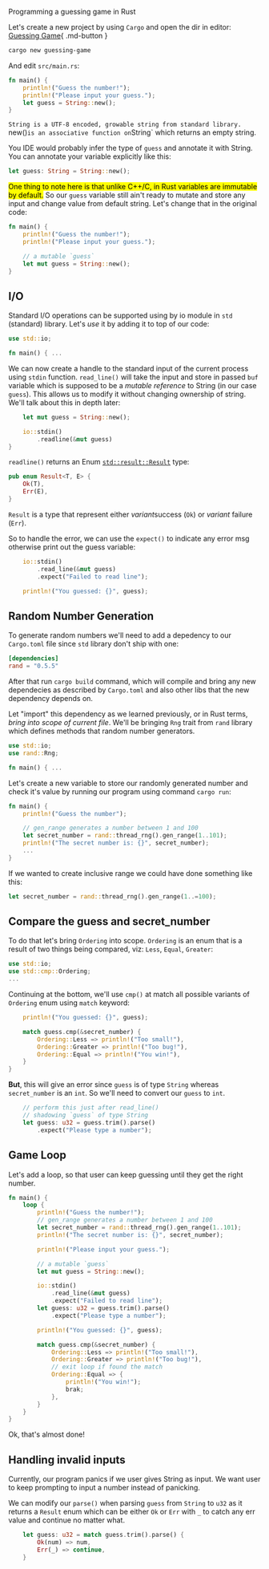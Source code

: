 Programming a guessing game in Rust


Let's create a new project by using `Cargo` and open the dir in editor:
[Guessing Game](https://doc.rust-lang.org/stable/book/ch02-00-guessing-game-tutorial.html){ .md-button }

```bash
cargo new guessing-game
```

And edit `src/main.rs`:

```rust
fn main() {
    println!("Guess the number!");
    println!("Please input your guess.");
    let guess = String::new();
}
```
`String is a UTF-8 encoded, growable string from standard library. `new()` is an associative function on `String` which returns an empty string.

You IDE would probably infer the type of `guess` and annotate it with String. You can annotate your variable explicitly like this:

```rust
let guess: String = String::new();
```

<mark class="y">One thing to note here is that unlike C++/C, in Rust variables are immutable by default.</mark> So our `guess` variable still ain't ready to mutate and store any input and change value from default string. Let's change that in the original code:

```rust
fn main() {
    println!("Guess the number!");
    println!("Please input your guess.");

    // a mutable `guess`
    let mut guess = String::new();
}
```

## I/O
Standard I/O operations can be supported using by io module in `std` (standard) library. Let's *use* it by adding it to top of our code:

```rust
use std::io;

fn main() { ...
```
We can now create a handle to the standard input of the current process using `stdin` function. `read_line()` will take the input and store in passed `buf` variable which is supposed to be a *mutable reference* to String (in our case `guess`). This allows us to modify it without changing ownership of string. We'll talk about this in depth later:

```rust
    let mut guess = String::new();

    io::stdin()
        .readline(&mut guess)
}
```

`readline()` returns an Enum [`std::result::Result`](https://doc.rust-lang.org/std/result/) type:

```rust
pub enum Result<T, E> {
    Ok(T),
    Err(E),
}
```

`Result` is a type that represent either *variant*success (`Ok`) or *variant* failure (`Err`).

So to handle the error, we can use the `expect()` to indicate any error msg otherwise print out the guess variable:

```rust hl_lines="3"
    io::stdin()
        .read_line(&mut guess)
        .expect("Failed to read line");

    println!("You guessed: {}", guess);
```

## Random Number Generation
To generate random numbers we'll need to add a depedency to our `Cargo.toml` file since `std` library don't ship with one:

```toml
[dependencies]
rand = "0.5.5"
```
After that run `cargo build` command, which will compile and bring any new dependecies as described by `Cargo.toml` and also other libs that the new dependency depends on.

Let "import" this dependency as we learned previously, or in Rust terms, *bring into scope of current file*. We'll be bringing `Rng` trait from `rand` library which defines methods that random number generators.

```rust
use std::io;
use rand::Rng;

fn main() { ...
```

Let's create a new variable to store our randomly generated number and check it's value by running our program using command `cargo run`:

```rust
fn main() {
    println!("Guess the number");

    // gen_range generates a number between 1 and 100
    let secret_number = rand::thread_rng().gen_range(1..101);
    println!("The secret number is: {}", secret_number);
    ...
}
```

If we wanted to create inclusive range we could have done something like this:

```rust
let secret_number = rand::thread_rng().gen_range(1..=100);
```

## Compare the guess and secret_number

To do that let's bring `Ordering` into scope. `Ordering` is an enum that is a result of two things being compared, viz: `Less`, `Equal`, `Greater`:

```rust
use std::io;
use std::cmp::Ordering;
...
```

Continuing at the bottom, we'll use `cmp()` at match all possible variants of `Ordering` enum using `match` keyword:

```rust
    println!("You guessed: {}", guess);

    match guess.cmp(&secret_number) {
        Ordering::Less => println!("Too small!"),
        Ordering::Greater => println!("Too bug!"),
        Ordering::Equal => println!("You win!"),
    }
}
```

**But**, this will give an error since `guess` is of type `String` whereas `secret_number` is an `int`. So we'll need to convert our `guess` to `int`.

```rust
    // perform this just after read_line()
    // shadowing `guess` of type String
    let guess: u32 = guess.trim().parse()
        .expect("Please type a number");

```

## Game Loop
Let's add a loop, so that user can keep guessing until they get the right number.

```rust
fn main() {
    loop {
        println!("Guess the number!");
        // gen_range generates a number between 1 and 100
        let secret_number = rand::thread_rng().gen_range(1..101);
        println!("The secret number is: {}", secret_number);

        println!("Please input your guess.");

        // a mutable `guess`
        let mut guess = String::new();

        io::stdin()
            .read_line(&mut guess)
            .expect("Failed to read line");
        let guess: u32 = guess.trim().parse()
            .expect("Please type a number");

        println!("You guessed: {}", guess);

        match guess.cmp(&secret_number) {
            Ordering::Less => println!("Too small!"),
            Ordering::Greater => println!("Too bug!"),
            // exit loop if found the match
            Ordering::Equal => {
                println!("You win!");
                brak;
            },
        }
    }
}
```

Ok, that's almost done!

## Handling invalid inputs
Currently, our program panics if we user gives String as input. We want user to keep prompting to input a number instead of panicking.

We can modify our `parse()` when parsing `guess` from `String` to `u32` as it returns a `Result` enum which can be either `Ok` or `Err` with `_` to catch any err value and continue no matter what.

```rust
    let guess: u32 = match guess.trim().parse() {
        Ok(num) => num,
        Err(_) => continue,
    }
```
